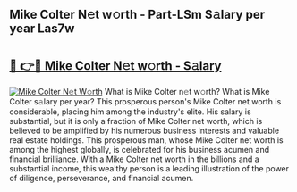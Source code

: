 ## Mike Colter N𝚎t w𝚘rth - Part-LSm S𝚊lary per year Las7w

# <h2><a href="http://gc2854.nevu.top/?p=Mike+Colter">🔗 👉🔴 Mike Colter N𝚎t w𝚘rth - S𝚊lary</a></h2>

[![Mike Colter N𝚎t W𝚘rth](https://i.imgur.com/Oavwk0R.jpeg)](http://gc2854.nevu.top/?p=Mike+Colter)
What is Mike Colter n𝚎t w𝚘rth? What is Mike Colter s𝚊lary per year?
This prosperous person's Mike Colter net worth is considerable, placing him among the industry's elite. His salary is substantial, but it is only a fraction of Mike Colter net worth, which is believed to be amplified by his numerous business interests and valuable real estate holdings. This prosperous man, whose Mike Colter net worth is among the highest globally, is celebrated for his business acumen and financial brilliance. With a Mike Colter net worth in the billions and a substantial income, this wealthy person is a leading illustration of the power of diligence, perseverance, and financial acumen.
